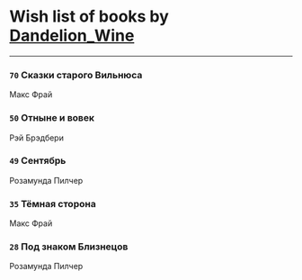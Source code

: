 # Wish list of books by [Dandelion_Wine](http://vk.com/id58602788)
---

### `70` Сказки старого Вильнюса
Макс Фрай

### `50` Отныне и вовек
Рэй Брэдбери

### `49` Сентябрь
Розамунда Пилчер

### `35` Тёмная сторона
Макс Фрай

### `28` Под знаком Близнецов
Розамунда Пилчер

